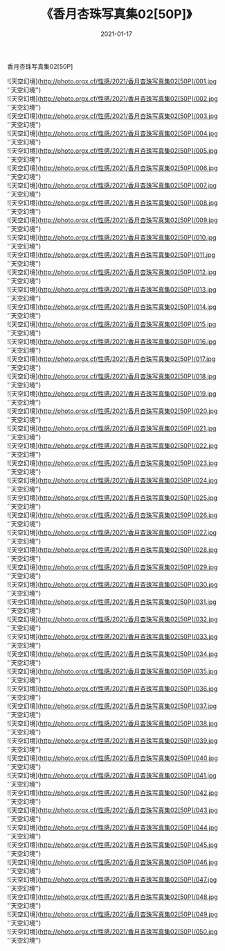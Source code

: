 ﻿---
layout: post
title: 《香月杏珠写真集02[50P]》
date: 2021-01-17
img: http://photo.orgx.cf/性感/2021/香月杏珠写真集02[50P]/000.jpg
tags: [美女,性感,泳衣]
---

香月杏珠写真集02[50P]



![天空幻境](http://photo.orgx.cf/性感/2021/香月杏珠写真集02[50P]/001.jpg ''天空幻境'')<br>
![天空幻境](http://photo.orgx.cf/性感/2021/香月杏珠写真集02[50P]/002.jpg ''天空幻境'')<br>
![天空幻境](http://photo.orgx.cf/性感/2021/香月杏珠写真集02[50P]/003.jpg ''天空幻境'')<br>
![天空幻境](http://photo.orgx.cf/性感/2021/香月杏珠写真集02[50P]/004.jpg ''天空幻境'')<br>
![天空幻境](http://photo.orgx.cf/性感/2021/香月杏珠写真集02[50P]/005.jpg ''天空幻境'')<br>
![天空幻境](http://photo.orgx.cf/性感/2021/香月杏珠写真集02[50P]/006.jpg ''天空幻境'')<br>
![天空幻境](http://photo.orgx.cf/性感/2021/香月杏珠写真集02[50P]/007.jpg ''天空幻境'')<br>
![天空幻境](http://photo.orgx.cf/性感/2021/香月杏珠写真集02[50P]/008.jpg ''天空幻境'')<br>
![天空幻境](http://photo.orgx.cf/性感/2021/香月杏珠写真集02[50P]/009.jpg ''天空幻境'')<br>
![天空幻境](http://photo.orgx.cf/性感/2021/香月杏珠写真集02[50P]/010.jpg ''天空幻境'')<br>
![天空幻境](http://photo.orgx.cf/性感/2021/香月杏珠写真集02[50P]/011.jpg ''天空幻境'')<br>
![天空幻境](http://photo.orgx.cf/性感/2021/香月杏珠写真集02[50P]/012.jpg ''天空幻境'')<br>
![天空幻境](http://photo.orgx.cf/性感/2021/香月杏珠写真集02[50P]/013.jpg ''天空幻境'')<br>
![天空幻境](http://photo.orgx.cf/性感/2021/香月杏珠写真集02[50P]/014.jpg ''天空幻境'')<br>
![天空幻境](http://photo.orgx.cf/性感/2021/香月杏珠写真集02[50P]/015.jpg ''天空幻境'')<br>
![天空幻境](http://photo.orgx.cf/性感/2021/香月杏珠写真集02[50P]/016.jpg ''天空幻境'')<br>
![天空幻境](http://photo.orgx.cf/性感/2021/香月杏珠写真集02[50P]/017.jpg ''天空幻境'')<br>
![天空幻境](http://photo.orgx.cf/性感/2021/香月杏珠写真集02[50P]/018.jpg ''天空幻境'')<br>
![天空幻境](http://photo.orgx.cf/性感/2021/香月杏珠写真集02[50P]/019.jpg ''天空幻境'')<br>
![天空幻境](http://photo.orgx.cf/性感/2021/香月杏珠写真集02[50P]/020.jpg ''天空幻境'')<br>
![天空幻境](http://photo.orgx.cf/性感/2021/香月杏珠写真集02[50P]/021.jpg ''天空幻境'')<br>
![天空幻境](http://photo.orgx.cf/性感/2021/香月杏珠写真集02[50P]/022.jpg ''天空幻境'')<br>
![天空幻境](http://photo.orgx.cf/性感/2021/香月杏珠写真集02[50P]/023.jpg ''天空幻境'')<br>
![天空幻境](http://photo.orgx.cf/性感/2021/香月杏珠写真集02[50P]/024.jpg ''天空幻境'')<br>
![天空幻境](http://photo.orgx.cf/性感/2021/香月杏珠写真集02[50P]/025.jpg ''天空幻境'')<br>
![天空幻境](http://photo.orgx.cf/性感/2021/香月杏珠写真集02[50P]/026.jpg ''天空幻境'')<br>
![天空幻境](http://photo.orgx.cf/性感/2021/香月杏珠写真集02[50P]/027.jpg ''天空幻境'')<br>
![天空幻境](http://photo.orgx.cf/性感/2021/香月杏珠写真集02[50P]/028.jpg ''天空幻境'')<br>
![天空幻境](http://photo.orgx.cf/性感/2021/香月杏珠写真集02[50P]/029.jpg ''天空幻境'')<br>
![天空幻境](http://photo.orgx.cf/性感/2021/香月杏珠写真集02[50P]/030.jpg ''天空幻境'')<br>
![天空幻境](http://photo.orgx.cf/性感/2021/香月杏珠写真集02[50P]/031.jpg ''天空幻境'')<br>
![天空幻境](http://photo.orgx.cf/性感/2021/香月杏珠写真集02[50P]/032.jpg ''天空幻境'')<br>
![天空幻境](http://photo.orgx.cf/性感/2021/香月杏珠写真集02[50P]/033.jpg ''天空幻境'')<br>
![天空幻境](http://photo.orgx.cf/性感/2021/香月杏珠写真集02[50P]/034.jpg ''天空幻境'')<br>
![天空幻境](http://photo.orgx.cf/性感/2021/香月杏珠写真集02[50P]/035.jpg ''天空幻境'')<br>
![天空幻境](http://photo.orgx.cf/性感/2021/香月杏珠写真集02[50P]/036.jpg ''天空幻境'')<br>
![天空幻境](http://photo.orgx.cf/性感/2021/香月杏珠写真集02[50P]/037.jpg ''天空幻境'')<br>
![天空幻境](http://photo.orgx.cf/性感/2021/香月杏珠写真集02[50P]/038.jpg ''天空幻境'')<br>
![天空幻境](http://photo.orgx.cf/性感/2021/香月杏珠写真集02[50P]/039.jpg ''天空幻境'')<br>
![天空幻境](http://photo.orgx.cf/性感/2021/香月杏珠写真集02[50P]/040.jpg ''天空幻境'')<br>
![天空幻境](http://photo.orgx.cf/性感/2021/香月杏珠写真集02[50P]/041.jpg ''天空幻境'')<br>
![天空幻境](http://photo.orgx.cf/性感/2021/香月杏珠写真集02[50P]/042.jpg ''天空幻境'')<br>
![天空幻境](http://photo.orgx.cf/性感/2021/香月杏珠写真集02[50P]/043.jpg ''天空幻境'')<br>
![天空幻境](http://photo.orgx.cf/性感/2021/香月杏珠写真集02[50P]/044.jpg ''天空幻境'')<br>
![天空幻境](http://photo.orgx.cf/性感/2021/香月杏珠写真集02[50P]/045.jpg ''天空幻境'')<br>
![天空幻境](http://photo.orgx.cf/性感/2021/香月杏珠写真集02[50P]/046.jpg ''天空幻境'')<br>
![天空幻境](http://photo.orgx.cf/性感/2021/香月杏珠写真集02[50P]/047.jpg ''天空幻境'')<br>
![天空幻境](http://photo.orgx.cf/性感/2021/香月杏珠写真集02[50P]/048.jpg ''天空幻境'')<br>
![天空幻境](http://photo.orgx.cf/性感/2021/香月杏珠写真集02[50P]/049.jpg ''天空幻境'')<br>
![天空幻境](http://photo.orgx.cf/性感/2021/香月杏珠写真集02[50P]/050.jpg ''天空幻境'')<br>